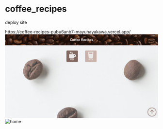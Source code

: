# coffee_recipes

<p>deploy site</p>
https://coffee-recipes-pubu6anb7-mayuhayakawa.vercel.app/

<img src="./src/img/CoffeeRecipes.png" alt="home" title="home page">
<img src="./src/img/CoffeeRecipes_iced.png" alt="home" title="home page">